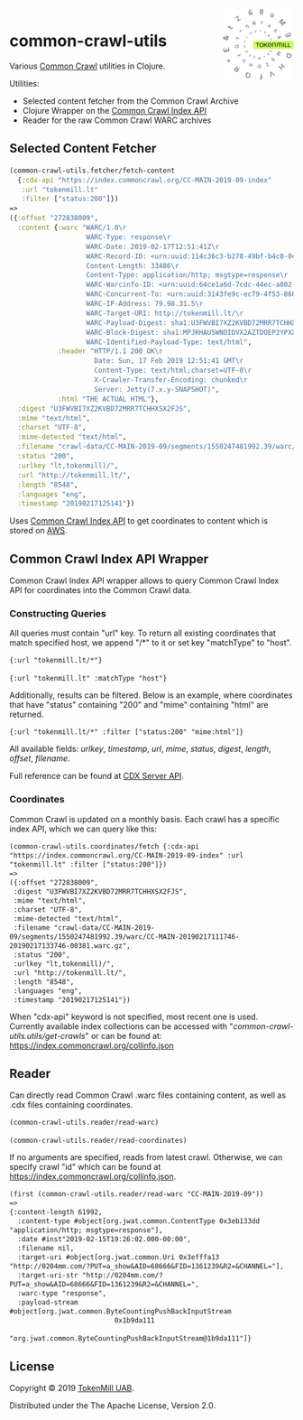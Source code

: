 <a href="http://www.tokenmill.lt">
      <img src=".github/tokenmill-logo.svg" width="125" height="125" align="right" />
</a>

# common-crawl-utils

Various [Common Crawl](https://commoncrawl.org/) utilities in Clojure.

Utilities:
- Selected content fetcher from the Common Crawl Archive
- Clojure Wrapper on the [Common Crawl Index API](https://index.commoncrawl.org/)
- Reader for the raw Common Crawl WARC archives

## Selected Content Fetcher

```clojure
(common-crawl-utils.fetcher/fetch-content 
  {:cdx-api "https://index.commoncrawl.org/CC-MAIN-2019-09-index" 
   :url "tokenmill.lt" 
   :filter ["status:200"]})
=>
({:offset "272838009",
  :content {:warc "WARC/1.0\r
                   WARC-Type: response\r
                   WARC-Date: 2019-02-17T12:51:41Z\r
                   WARC-Record-ID: <urn:uuid:114c36c3-b278-49bf-b4c0-0cf2a0eaac7c>\r
                   Content-Length: 33486\r
                   Content-Type: application/http; msgtype=response\r
                   WARC-Warcinfo-ID: <urn:uuid:64ce1a6d-7cdc-44ec-a802-f4feac213f0c>\r
                   WARC-Concurrent-To: <urn:uuid:3143fe9c-ec79-4f53-8665-86c668cb46d8>\r
                   WARC-IP-Address: 79.98.31.5\r
                   WARC-Target-URI: http://tokenmill.lt/\r
                   WARC-Payload-Digest: sha1:U3FWVBI7XZ2KVBD72MRR7TCHHXSX2FJS\r
                   WARC-Block-Digest: sha1:MPJRHAU5WNOIDVX2AZTDOEP2YPXXLC66\r
                   WARC-Identified-Payload-Type: text/html",
            :header "HTTP/1.1 200 OK\r
                     Date: Sun, 17 Feb 2019 12:51:41 GMT\r
                     Content-Type: text/html;charset=UTF-8\r
                     X-Crawler-Transfer-Encoding: chunked\r
                     Server: Jetty(7.x.y-SNAPSHOT)",
            :html "THE ACTUAL HTML"},
  :digest "U3FWVBI7XZ2KVBD72MRR7TCHHXSX2FJS",
  :mime "text/html",
  :charset "UTF-8",
  :mime-detected "text/html",
  :filename "crawl-data/CC-MAIN-2019-09/segments/1550247481992.39/warc/CC-MAIN-20190217111746-20190217133746-00381.warc.gz",
  :status "200",
  :urlkey "lt,tokenmill)/",
  :url "http://tokenmill.lt/",
  :length "8548",
  :languages "eng",
  :timestamp "20190217125141"})
```

Uses [Common Crawl Index API](https://index.commoncrawl.org/) to get
coordinates to content which is stored on
[AWS](https://registry.opendata.aws/commoncrawl/).

## Common Crawl Index API Wrapper

Common Crawl Index API wrapper allows to query Common Crawl Index API for
coordinates into the Common Crawl data. 

### Constructing Queries

All queries must contain "url" key. To return all existing coordinates
that match specified host, we append "/*" to it or set key "matchType"
to "host".

```
{:url "tokenmill.lt/*"}

{:url "tokenmill.lt" :matchType "host"}
```

Additionally, results can be filtered. Below is an example, where
coordinates that have "status" containing "200" and "mime" containing
"html" are returned.

```
{:url "tokenmill.lt/*" :filter ["status:200" "mime:html"]}
```

All available fields: *urlkey*, *timestamp*, *url*, *mime*, *status*,
*digest*, *length*, *offset*, *filename*.

Full reference can be found at
[CDX Server API](https://github.com/webrecorder/pywb/wiki/CDX-Server-API).

### Coordinates

Common Crawl is updated on a monthly basis. Each crawl has a specific
index API, which we can query like this:

```
(common-crawl-utils.coordinates/fetch {:cdx-api "https://index.commoncrawl.org/CC-MAIN-2019-09-index" :url "tokenmill.lt" :filter ["status:200"]})
=>
({:offset "272838009",
 :digest "U3FWVBI7XZ2KVBD72MRR7TCHHXSX2FJS",
 :mime "text/html",
 :charset "UTF-8",
 :mime-detected "text/html",
 :filename "crawl-data/CC-MAIN-2019-09/segments/1550247481992.39/warc/CC-MAIN-20190217111746-20190217133746-00381.warc.gz",
 :status "200",
 :urlkey "lt,tokenmill)/",
 :url "http://tokenmill.lt/",
 :length "8548",
 :languages "eng",
 :timestamp "20190217125141"})
```

When "cdx-api" keyword is not specified, most recent one is
used. Currently available index collections can be accessed with
"*common-crawl-utils.utils/get-crawls*" or can be found at:
https://index.commoncrawl.org/collinfo.json

## Reader

Can directly read Common Crawl .warc files containing content, as well
as .cdx files containing coordinates.

```
(common-crawl-utils.reader/read-warc)

(common-crawl-utils.reader/read-coordinates)
```

If no arguments are specified, reads from latest crawl. Otherwise, we
can specify crawl "id" which can be found at
https://index.commoncrawl.org/collinfo.json.

```
(first (common-crawl-utils.reader/read-warc "CC-MAIN-2019-09"))
=>
{:content-length 61992,
  :content-type #object[org.jwat.common.ContentType 0x3eb133dd "application/http; msgtype=response"],
  :date #inst"2019-02-15T19:26:02.000-00:00",
  :filename nil,
  :target-uri #object[org.jwat.common.Uri 0x3efffa13 "http://0204mm.com/?PUT=a_show&AID=68666&FID=1361239&R2=&CHANNEL="],
  :target-uri-str "http://0204mm.com/?PUT=a_show&AID=68666&FID=1361239&R2=&CHANNEL=",
  :warc-type "response",
  :payload-stream #object[org.jwat.common.ByteCountingPushBackInputStream
                          0x1b9da111
                          "org.jwat.common.ByteCountingPushBackInputStream@1b9da111"]}
```

## License

Copyright &copy; 2019 [TokenMill UAB](http://www.tokenmill.lt).

Distributed under the The Apache License, Version 2.0.
